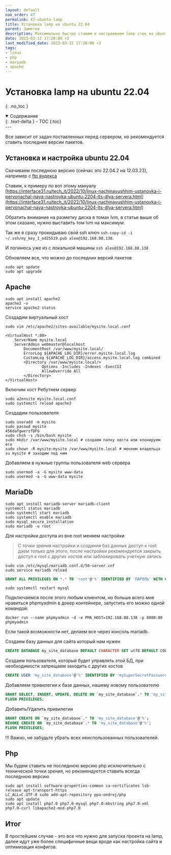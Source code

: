 ```yaml
---
layout: default
nav_order: 47
permalink: 47-ubuntu-lamp
title: Установка lamp на ubuntu 22.04
parent: Заметки
description: Максимально быстро ставим и настраиваем lamp стек на ubuntu 22.04
date: 2023-03-12 17:20:00 +3
last_modified_date: 2023-03-12 17:20:00 +3
tags:
- linux
- php
- mariadb
- apache
---
```


# Установка lamp на ubuntu 22.04
{: .no_toc }

<details open markdown="block">
  <summary>
    Содержание
  </summary>
  {: .text-delta }
- TOC
{:toc}
</details>
---

Все зависит от задач поставленных перед сервером, но рекомендуется ставить последние версии пакетов.

## Установка и настройка ubuntu 22.04

Скачиваем последнюю версию (сейчас это 22.04.2 на 12.03.23), например с [ftp яндекса](https://ftp.yandex.ru/ubuntu-releases/22.04/)

Ставим, к примеру по вот этому мануалу [https://interface31.ru/tech_it/2022/10/linux-nachinayushhim-ustanovka-i-pervonachal-naya-nastroyka-ubuntu-2204-lts-dlya-servera.html](https://interface31.ru/tech_it/2022/10/linux-nachinayushhim-ustanovka-i-pervonachal-naya-nastroyka-ubuntu-2204-lts-dlya-servera.html)

Обратить внимание на разметку диска в томах lvm, в статье выше об этом сказано, нужно выставить том lvm на максимум.

Так же я сразу прокидываю свой ssh ключ `ssh-copy-id -i ~/.ssh/my_key_1_ed25519.pub alex@192.168.88.138`.

И логинюсь уже из с локальной машины `ssh alex@192.168.88.138`

Обновляем все, что можно до последних версий пакетов

```shell
sudo apt update
sudo apt upgrade
```

## Apache

```shell
sudo apt install apache2
apache2 -v
service apache2 status
```

Создадим виртуальный хост

```shell
sudo vim /etc/apache2/sites-available/mysite.local.conf
```

````text
<VirtualHost *:80>
    ServerName mysite.local
    ServerAdmin webmaster@localhost
        DocumentRoot /var/www/mysite.local/
        ErrorLog ${APACHE_LOG_DIR}/error.mysite.local.log
        CustomLog ${APACHE_LOG_DIR}/access.mysite.local.log combined
        <Directory /var/www/mysite.local/>
                Options -Includes -Indexes -ExecCGI
                AllowOverride All
        </Directory>
</VirtualHost>
````

Включим хост Ребутнем сервер

```shell
sudo a2ensite mysite.local.conf
sudo systemctl reload apache2
```

Создадим пользователя

```shell
sudo useradd -m mysite
sudo passwd mysite
456dafgwerzfDFG
sudo chsh -s /bin/bash mysite
sudo mkdir /var/www/mysite.local # создаем папку хоста или клонируем его
sudo chown -R mysite:mysite /var/www/mysite.local # меняем владельца
su mysite # заходим под ним
```

Добавляем в нужные группы пользователя web сервера

```shell
sudo usermod -a -G mysite www-data
sudo usermod -a -G www-data mysite
````

   
## MariaDb

```shell
sudo apt install mariadb-server mariadb-client
systemctl status mariadb
sudo systemctl start mariadb
sudo systemctl enable mariadb
sudo mysql_secure_installation
sudo mariadb -u root
```

Для настройки доступа из вне root меняем настройки

> С точки зрения настройки и создания баз данных доступ к root даем только для этого, после настройки
> рекомендуется закрыть доступ к root с других хостов или заблокировать учетную запись

````shell
sudo vim /etc/mysql/mariadb.conf.d/50-server.cnf
sudo service mariadb reload
````

````sql
GRANT ALL PRIVILEGES ON *.* TO 'root'@'%' IDENTIFIED BY 'ПАРОЛЬ' WITH GRANT OPTION;
````

````shell
sudo systemctl restart mysql
````

Подключаемся после этого любым клиентом, но больше всего мне нравиться phpmyadmin в докер контейнере, запустить его можно одной командой:

```shell
docker run --name phpmyadmin -d -e PMA_HOST=192.168.88.138 -p 8080:80 phpmyadmin
````

Если такой возможности нет, делаем все через консоль mariadb.

Создаем базу данных для сайта который нам нужен
 
````sql
CREATE DATABASE my_site_database DEFAULT CHARACTER SET utf8 DEFAULT COLLATE utf8_general_ci;
````
Создаем пользователя, который будет управлять этой БД, при необходимости запрещаем заходить с других хостов

```sql
CREATE USER 'my_site_database'@'%' IDENTIFIED BY 'mySuperSecretPassword';
````

Добавляем привилегии к базе данных, нашему новому пользователю

````sql
GRANT SELECT, INSERT, UPDATE, DELETE ON `my_site_database`.* TO 'my_site_database'@'%';
FLUSH PRIVILEGES;
````

Добавить/Удалить привилегии

```sql
GRANT CREATE ON `my_site_database`.* TO 'my_site_database'@'%';
REVOKE CREATE ON `my_site_database`.* TO 'my_site_database'@'%';
FLUSH PRIVILEGES;
```

!!! Важно, не забудьте убрать всех неиспользованных пользователей.

## Php

Мы будем ставить не последнюю версию php исключительно с технической точки зрения, но рекомендуется ставить всегда последнюю версию

```shell
sudo apt install software-properties-common ca-certificates lsb-release apt-transport-https
LC_ALL=C.UTF-8 sudo add-apt-repository ppa:ondrej/php
sudo apt update
sudo apt install php7.0 php7.0-mysql php7.0-mbstring php7.0-xml php7.0-curl libapache2-mod-php7.0 
```
 
## Итог

В простейшем случае - это все что нужно для запуска проекта на lamp, далее идут уже более специфичные вещи вроде как настройка сайта и оптимизация конфигов.
